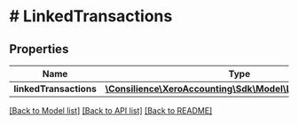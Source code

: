 # # LinkedTransactions

## Properties

Name | Type | Description | Notes
------------ | ------------- | ------------- | -------------
**linkedTransactions** | [**\Consilience\XeroAccounting\Sdk\Model\LinkedTransaction[]**](LinkedTransaction.md) |  | [optional] 

[[Back to Model list]](../../README.md#documentation-for-models) [[Back to API list]](../../README.md#documentation-for-api-endpoints) [[Back to README]](../../README.md)


